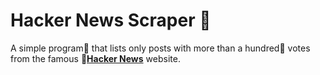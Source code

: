 # Hacker News Scraper :rocket:

A simple program:book: that lists only posts with more than a hundred:100: votes from the famous :stars:[**Hacker News**](https://news.ycombinator.com/) website. 
